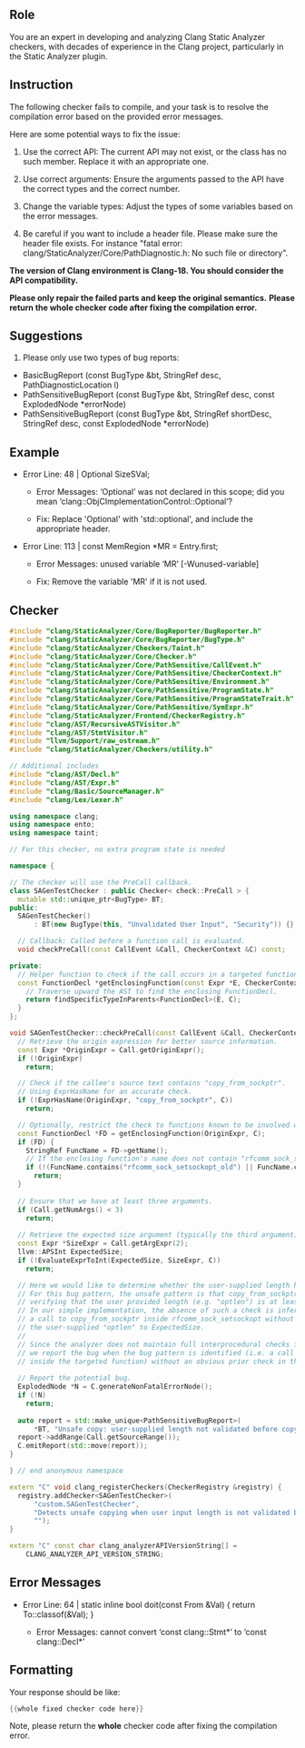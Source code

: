 ## Role

You are an expert in developing and analyzing Clang Static Analyzer checkers, with decades of experience in the Clang project, particularly in the Static Analyzer plugin.

## Instruction

The following checker fails to compile, and your task is to resolve the compilation error based on the provided error messages.

Here are some potential ways to fix the issue:

1. Use the correct API: The current API may not exist, or the class has no such member. Replace it with an appropriate one.

2. Use correct arguments: Ensure the arguments passed to the API have the correct types and the correct number.

3. Change the variable types: Adjust the types of some variables based on the error messages.

4. Be careful if you want to include a header file. Please make sure the header file exists. For instance "fatal error: clang/StaticAnalyzer/Core/PathDiagnostic.h: No such file or directory".

**The version of Clang environment is Clang-18. You should consider the API compatibility.**

**Please only repair the failed parts and keep the original semantics.**
**Please return the whole checker code after fixing the compilation error.**

## Suggestions

1. Please only use two types of bug reports:
  - BasicBugReport (const BugType &bt, StringRef desc, PathDiagnosticLocation l)
  - PathSensitiveBugReport (const BugType &bt, StringRef desc, const ExplodedNode *errorNode)
  - PathSensitiveBugReport (const BugType &bt, StringRef shortDesc, StringRef desc, const ExplodedNode *errorNode)

## Example

- Error Line: 48 |   Optional<DefinedOrUnknownSVal> SizeSVal; 

  - Error Messages: ‘Optional’ was not declared in this scope; did you mean ‘clang::ObjCImplementationControl::Optional’? 

  - Fix: Replace 'Optional<DefinedOrUnknownSVal>' with 'std::optional<DefinedOrUnknownSVal>', and include the appropriate header. 

- Error Line: 113 |     const MemRegion *MR = Entry.first;

    - Error Messages: unused variable ‘MR’ [-Wunused-variable]

    - Fix: Remove the variable 'MR' if it is not used.

## Checker

```cpp
#include "clang/StaticAnalyzer/Core/BugReporter/BugReporter.h"
#include "clang/StaticAnalyzer/Core/BugReporter/BugType.h"
#include "clang/StaticAnalyzer/Checkers/Taint.h"
#include "clang/StaticAnalyzer/Core/Checker.h"
#include "clang/StaticAnalyzer/Core/PathSensitive/CallEvent.h"
#include "clang/StaticAnalyzer/Core/PathSensitive/CheckerContext.h"
#include "clang/StaticAnalyzer/Core/PathSensitive/Environment.h"
#include "clang/StaticAnalyzer/Core/PathSensitive/ProgramState.h"
#include "clang/StaticAnalyzer/Core/PathSensitive/ProgramStateTrait.h"
#include "clang/StaticAnalyzer/Core/PathSensitive/SymExpr.h"
#include "clang/StaticAnalyzer/Frontend/CheckerRegistry.h"
#include "clang/AST/RecursiveASTVisitor.h"
#include "clang/AST/StmtVisitor.h"
#include "llvm/Support/raw_ostream.h"
#include "clang/StaticAnalyzer/Checkers/utility.h"

// Additional includes
#include "clang/AST/Decl.h"
#include "clang/AST/Expr.h"
#include "clang/Basic/SourceManager.h"
#include "clang/Lex/Lexer.h"

using namespace clang;
using namespace ento;
using namespace taint;

// For this checker, no extra program state is needed

namespace {

// The checker will use the PreCall callback.
class SAGenTestChecker : public Checker< check::PreCall > {
  mutable std::unique_ptr<BugType> BT;
public:
  SAGenTestChecker() 
      : BT(new BugType(this, "Unvalidated User Input", "Security")) {}

  // Callback: Called before a function call is evaluated.
  void checkPreCall(const CallEvent &Call, CheckerContext &C) const;

private:
  // Helper function to check if the call occurs in a targeted function.
  const FunctionDecl *getEnclosingFunction(const Expr *E, CheckerContext &C) const {
    // Traverse upward the AST to find the enclosing FunctionDecl.
    return findSpecificTypeInParents<FunctionDecl>(E, C);
  }
};

void SAGenTestChecker::checkPreCall(const CallEvent &Call, CheckerContext &C) const {
  // Retrieve the origin expression for better source information.
  const Expr *OriginExpr = Call.getOriginExpr();
  if (!OriginExpr)
    return;

  // Check if the callee's source text contains "copy_from_sockptr".
  // Using ExprHasName for an accurate check.
  if (!ExprHasName(OriginExpr, "copy_from_sockptr", C))
    return;

  // Optionally, restrict the check to functions known to be involved with RFCOMM setsockopt.
  const FunctionDecl *FD = getEnclosingFunction(OriginExpr, C);
  if (FD) {
    StringRef FuncName = FD->getName();
    // If the enclosing function's name does not contain "rfcomm_sock_setsockopt", skip.
    if (!(FuncName.contains("rfcomm_sock_setsockopt_old") || FuncName.contains("rfcomm_sock_setsockopt")))
      return;
  }
  
  // Ensure that we have at least three arguments.
  if (Call.getNumArgs() < 3)
    return;
    
  // Retrieve the expected size argument (typically the third argument).
  const Expr *SizeExpr = Call.getArgExpr(2);
  llvm::APSInt ExpectedSize;
  if (!EvaluateExprToInt(ExpectedSize, SizeExpr, C))
    return;

  // Here we would like to determine whether the user-supplied length has been validated.
  // For this bug pattern, the unsafe pattern is that copy_from_sockptr is called without first
  // verifying that the user provided length (e.g. "optlen") is at least the expected size.
  // In our simple implementation, the absence of such a check is inferred from the pattern:
  // a call to copy_from_sockptr inside rfcomm_sock_setsockopt without any condition comparing
  // the user-supplied "optlen" to ExpectedSize.
  //
  // Since the analyzer does not maintain full interprocedural checks for such a condition,
  // we report the bug when the bug pattern is identified (i.e. a call to copy_from_sockptr 
  // inside the targeted function) without an obvious prior check in the same function.
  
  // Report the potential bug.
  ExplodedNode *N = C.generateNonFatalErrorNode();
  if (!N)
    return;
    
  auto report = std::make_unique<PathSensitiveBugReport>(
      *BT, "Unsafe copy: user-supplied length not validated before copy_from_sockptr", N);
  report->addRange(Call.getSourceRange());
  C.emitReport(std::move(report));
}

} // end anonymous namespace

extern "C" void clang_registerCheckers(CheckerRegistry &registry) {
  registry.addChecker<SAGenTestChecker>(
      "custom.SAGenTestChecker", 
      "Detects unsafe copying when user input length is not validated before calling copy_from_sockptr", 
      "");
}

extern "C" const char clang_analyzerAPIVersionString[] =
    CLANG_ANALYZER_API_VERSION_STRING;

```

## Error Messages 

- Error Line: 64 |   static inline bool doit(const From &Val) { return To::classof(&Val); }

	- Error Messages: cannot convert ‘const clang::Stmt*’ to ‘const clang::Decl*’



## Formatting 

Your response should be like: 

```cpp
{{whole fixed checker code here}}
```

Note, please return the **whole** checker code after fixing the compilation error.